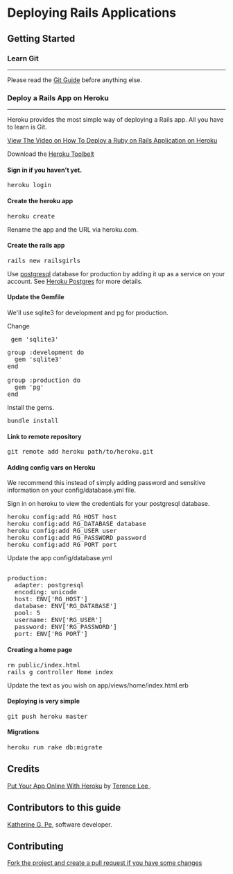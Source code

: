 # Deploying Rails Applications

## Getting Started

### Learn Git
-------------------------

Please read the <a href="http://railsgirls.pinoyrb.org/git">Git Guide</a> before anything else.

### Deploy a Rails App on Heroku
-------------------------

Heroku provides the most simple way of deploying a Rails app. All you have to learn is Git.

<a href="http://vimeo.com/53217192" target="_blank">View The Video on How To Deploy a Ruby on Rails Application on Heroku</a>

Download the <a href="https://toolbelt.heroku.com/" target="_blank">Heroku Toolbelt</a>

#### Sign in if you haven't yet.

<pre>
heroku login
</pre>

#### Create the heroku app

<pre>
heroku create
</pre>

Rename the app and the URL via heroku.com.

#### Create the rails app

<pre>
rails new railsgirls
</pre>

Use <a href="http://www.postgresql.org/" target="_blank">postgresql</a> database for production by adding it up as a service on your account. See <a href="https://postgres.heroku.com/" target="_blank">Heroku Postgres</a> for more details.

#### Update the Gemfile

We'll use sqlite3 for development and pg for production.

Change

<pre>
 gem 'sqlite3'
</pre>

<pre>
group :development do
  gem 'sqlite3'
end

group :production do
  gem 'pg'
end
</pre>

Install the gems.

<pre>
bundle install
</pre>

#### Link to remote repository

<pre>
git remote add heroku path/to/heroku.git
</pre>


#### Adding config vars on Heroku

We recommend this instead of simply adding password and sensitive information on your config/database.yml file.

Sign in on heroku to view the credentials for your postgresql database.

<pre>
heroku config:add RG_HOST host
heroku config:add RG_DATABASE database
heroku config:add RG_USER user
heroku config:add RG_PASSWORD password
heroku config:add RG_PORT port
</pre>

Update the app config/database.yml

<pre>

production:
  adapter: postgresql
  encoding: unicode
  host: ENV['RG_HOST']
  database: ENV['RG_DATABASE']
  pool: 5
  username:	ENV['RG_USER']
  password: ENV['RG_PASSWORD']
  port: ENV['RG_PORT']
</pre>

#### Creating a home page
<pre>
rm public/index.html
rails g controller Home index
</pre>

Update the text as you wish on app/views/home/index.html.erb

#### Deploying is very simple

<pre>
git push heroku master
</pre>

#### Migrations

<pre>
heroku run rake db:migrate
</pre>


## Credits

<a href ="http://guides.railsgirls.com/heroku/" target="_blank"> Put Your App Online With Heroku</a> by <a href="https://twitter.com/hone02" target="_blank">Terence Lee </a>.


## Contributors to this guide

<a href ="https://blog.bridgeutiopiaweb.com" target="_blank"> Katherine G. Pe</a>, software developer.


## Contributing

<a href ="https://github.com/railsgirls-ph/rails-girls-manila-2012" target="_blank"> Fork the project and create a pull request if you have some changes</a>
